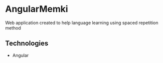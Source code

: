 # AngularMemki

Web application created to help language learning using spaced repetition method

## Technologies

- Angular